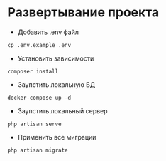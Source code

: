 # Развертывание проекта

* Добавить .env файл
```
cp .env.example .env
```
* Установить зависимости
```
composer install
```
* Заупстить локальную БД
```
docker-compose up -d
```
* Заупстить локальный сервер
```
php artisan serve
```
* Применить все миграции
```
php artisan migrate
```

